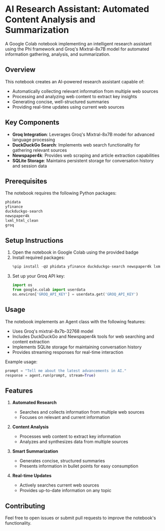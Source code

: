 # AI Research Assistant: Automated Content Analysis and Summarization

A Google Colab notebook implementing an intelligent research assistant using the Phi framework and Groq's Mixtral-8x7B model for automated information gathering, analysis, and summarization.

## Overview

This notebook creates an AI-powered research assistant capable of:

- Automatically collecting relevant information from multiple web sources
- Processing and analyzing web content to extract key insights
- Generating concise, well-structured summaries
- Providing real-time updates using current web sources

## Key Components

- **Groq Integration**: Leverages Groq's Mixtral-8x7B model for advanced language processing
- **DuckDuckGo Search**: Implements web search functionality for gathering relevant sources
- **Newspaper4k**: Provides web scraping and article extraction capabilities
- **SQLite Storage**: Maintains persistent storage for conversation history and session data

## Prerequisites

The notebook requires the following Python packages:

```python
phidata
yfinance
duckduckgo-search
newspaper4k
lxml_html_clean
groq
```

## Setup Instructions

1. Open the notebook in Google Colab using the provided badge
2. Install required packages:
   ```python
   %pip install -qU phidata yfinance duckduckgo-search newspaper4k lxml_html_clean groq
   ```
3. Set up your Groq API key:
   ```python
   import os
   from google.colab import userdata
   os.environ['GROQ_API_KEY'] = userdata.get('GROQ_API_KEY')
   ```

## Usage

The notebook implements an Agent class with the following features:

- Uses Groq's mixtral-8x7b-32768 model
- Includes DuckDuckGo and Newspaper4k tools for web searching and content extraction
- Implements SQLite storage for maintaining conversation history
- Provides streaming responses for real-time interaction

Example usage:

```python
prompt = "Tell me about the latest advancements in AI."
response = agent.run(prompt, stream=True)
```

## Features

1. **Automated Research**

   - Searches and collects information from multiple web sources
   - Focuses on relevant and current information
2. **Content Analysis**

   - Processes web content to extract key information
   - Analyzes and synthesizes data from multiple sources
3. **Smart Summarization**

   - Generates concise, structured summaries
   - Presents information in bullet points for easy consumption
4. **Real-time Updates**

   - Actively searches current web sources
   - Provides up-to-date information on any topic

## Contributing

Feel free to open issues or submit pull requests to improve the notebook's functionality.
